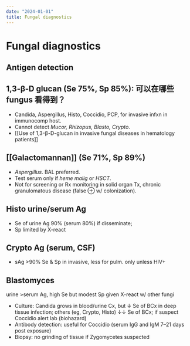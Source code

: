 ```yaml
---
date: "2024-01-01"
title: Fungal diagnostics
---
```



# Fungal diagnostics

## Antigen detection

## 1,3-β-D glucan (Se 75%, Sp 85%): 可以在哪些 fungus 看得到？

- Candida, Aspergillus, Histo, Coccidio, PCP, for invasive infxn in immunocomp host.
- Cannot detect _Mucor, Rhizopus, Blasto, Crypto_.
- [[Use of 1,3-β-D-glucan in invasive fungal diseases in hematology patients]]

## [[Galactomannan]] (Se 71%, Sp 89%)

- _Aspergillus_. BAL preferred.
- Test serum only if _heme malig_ or _HSCT_.
- Not for screening or Rx monitoring in solid organ Tx, chronic granulomatous disease (false ⊕ w/ colonization).

## Histo urine/serum Ag

- Se of urine Ag 90% (serum 80%) if disseminate;
- Sp limited by X-react

## Crypto Ag (serum, CSF)

- sAg >90% Se & Sp in invasive, less for pulm. only unless HIV+

## Blastomyces

urine >serum Ag, high Se but modest Sp given X-react w/ other fungi

- Culture: Candida grows in blood/urine Cx, but ↓ Se of BCx in deep tissue infection; others (eg, Crypto, Histo) ↓↓ Se of BCx; if suspect Coccidio alert lab (biohazard)
- Antibody detection: useful for Coccidio (serum IgG and IgM 7–21 days post exposure)
- Biopsy: no grinding of tissue if Zygomycetes suspected
